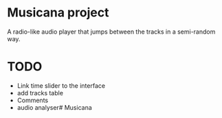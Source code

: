 # Musicana project
A radio-like audio player that jumps between the tracks in a semi-random way.

# TODO
- Link time slider to the interface
- add tracks table
- Comments
- audio analyser# Musicana
